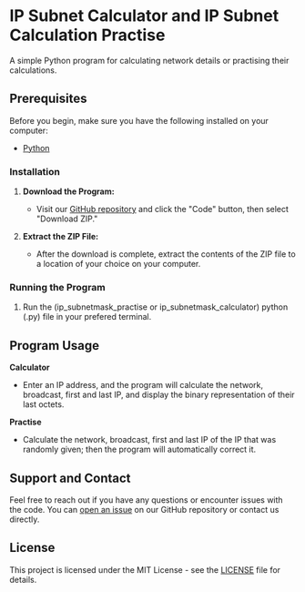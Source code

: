 # IP Subnet Calculator and IP Subnet Calculation Practise

A simple Python program for calculating network details or practising their calculations.

## Prerequisites

Before you begin, make sure you have the following installed on your computer:

- [Python](https://www.python.org)

### Installation

1. **Download the Program:**
   - Visit our [GitHub repository](https://github.com/WattoX00/Ip) and click the "Code" button, then select "Download ZIP."

2. **Extract the ZIP File:**
   - After the download is complete, extract the contents of the ZIP file to a location of your choice on your computer.

### Running the Program

1. Run the (ip_subnetmask_practise or ip_subnetmask_calculator) python (.py) file in your prefered terminal.

## Program Usage

**Calculator**

- Enter an IP address, and the program will calculate the network, broadcast, first and last IP, and display the binary representation of their last octets.

**Practise**

- Calculate the network, broadcast, first and last IP of the IP that was randomly given; then the program will automatically correct it.

## Support and Contact

Feel free to reach out if you have any questions or encounter issues with the code. You can [open an issue](https://github.com/WattoX00/Ip) on our GitHub repository or contact us directly.

## License

This project is licensed under the MIT License - see the [LICENSE](LICENSE) file for details.
